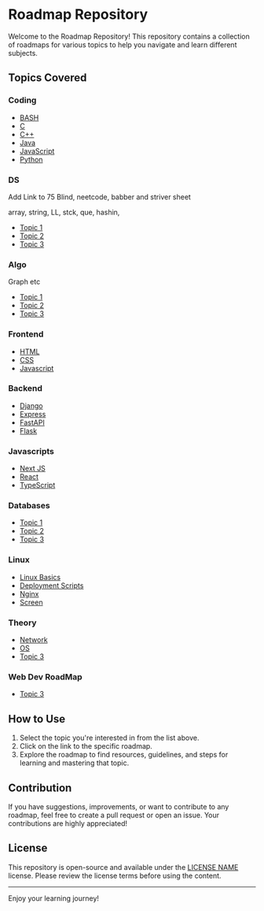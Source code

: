 # Roadmap Repository

Welcome to the Roadmap Repository! This repository contains a collection of roadmaps for various topics to help you navigate and learn different subjects.

## Topics Covered

### Coding

- [BASH](https://github.com/debanjandhara/Ultimate-Dev-Guides/blob/main/Coding/Bash.md)
- [C](https://github.com/debanjandhara/Ultimate-Dev-Guides/blob/main/Coding/C.md)
- [C++](https://github.com/debanjandhara/Ultimate-Dev-Guides/blob/main/Coding/Cpp.md)
- [Java](https://github.com/debanjandhara/Ultimate-Dev-Guides/blob/main/Coding/Java.md)
- [JavaScript](https://github.com/debanjandhara/Ultimate-Dev-Guides/blob/main/Coding/JavaScript.md)
- [Python](https://github.com/debanjandhara/Ultimate-Dev-Guides/blob/main/Coding/Python.md)

### DS

Add Link to 75 Blind, neetcode, babber and striver sheet

array, string, LL, stck, que, hashin,
- [Topic 1](link_to_topic_1)
- [Topic 2](link_to_topic_2)
- [Topic 3](link_to_topic_3)

### Algo 

Graph etc
- [Topic 1](link_to_topic_1)
- [Topic 2](link_to_topic_2)
- [Topic 3](link_to_topic_3)

###  Frontend

- [HTML](https://github.com/debanjandhara/Ultimate-Dev-Guides/blob/main/Frontend/HTML.md)
- [CSS](https://github.com/debanjandhara/Ultimate-Dev-Guides/blob/main/Frontend/CSS.md)
- [Javascript](https://github.com/debanjandhara/Ultimate-Dev-Guides/blob/main/Frontend/Javascript.md)

###  Backend

- [Django](https://github.com/debanjandhara/Ultimate-Dev-Guides/tree/main/Backend/Django)
- [Express](https://github.com/debanjandhara/Ultimate-Dev-Guides/tree/main/Backend/Express)
- [FastAPI](https://github.com/debanjandhara/Ultimate-Dev-Guides/tree/main/Backend/FastAPI)
- [Flask](https://github.com/debanjandhara/Ultimate-Dev-Guides/tree/main/Backend/Flask)

###  Javascripts

- [Next JS](https://github.com/debanjandhara/Ultimate-Dev-Guides/blob/main/Javascripts/Next.js.md)
- [React](https://github.com/debanjandhara/Ultimate-Dev-Guides/blob/main/Javascripts/React.md)
- [TypeScript](https://github.com/debanjandhara/Ultimate-Dev-Guides/blob/main/Javascripts/TypeScript.md)

###  Databases

- [Topic 1](link_to_topic_1)
- [Topic 2](link_to_topic_2)
- [Topic 3](link_to_topic_3)

###  Linux

- [Linux Basics](https://github.com/debanjandhara/Ultimate-Dev-Guides/blob/main/Linux/Linux_Basics.md)
- [Deployment Scripts](https://github.com/debanjandhara/Ultimate-Dev-Guides/blob/main/Linux/Deployment_Scripts.md)
- [Nginx](https://github.com/debanjandhara/Ultimate-Dev-Guides/blob/main/Linux/Nginx.md)
- [Screen](https://github.com/debanjandhara/Ultimate-Dev-Guides/blob/main/Linux/Screen.md)

###  Theory

- [Network](link_to_topic_1)
- [OS](link_to_topic_2)
- [Topic 3](link_to_topic_3)

### Web Dev RoadMap

- [Topic 3](link_to_topic_3)


## How to Use

1. Select the topic you're interested in from the list above.
2. Click on the link to the specific roadmap.
3. Explore the roadmap to find resources, guidelines, and steps for learning and mastering that topic.

## Contribution

If you have suggestions, improvements, or want to contribute to any roadmap, feel free to create a pull request or open an issue. Your contributions are highly appreciated!

## License

This repository is open-source and available under the [LICENSE NAME](https://github.com/debanjandhara/Ultimate-Dev-Guides/blob/main/LICENSE) license. Please review the license terms before using the content.

---

Enjoy your learning journey!
